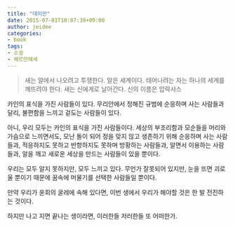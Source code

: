 ```yaml
---
title: "데미안"
date: 2015-07-01T10:07:39+09:00
author: jeidee
categories:
- book
tags:
- 소설
- 헤르만헤세
---
```


> 새는 알에서 나오려고 투쟁한다. 알은 세계이다. 태어나려는 자는 하나의 세계를 깨뜨려야 한다. 새는 신에게로 날아간다. 신의 이름은 압락사스

카인의 표식을 가진 사람들이 있다.
무리안에서 정해진 규범에 순응하며 사는 사람들과 달리,
불편함을 느끼고 겉도는 사람들이 있다.

아니, 우리 모두는 카인의 표식을 가진 사람들이다.
세상의 부조리함과 모순들을 머리와 가슴으로 느끼면서도,
모난 돌이 되어 정을 맞지 않고 생존하기 위해 순응하며 사는 사람들과,
적응하지도 못하고 반항하지도 못하며 방황하는 사람들과,
알면서 이용하는 사람들과,
알을 깨고 새로운 세상을 만드는 사람들이 있을 뿐이다.

우리는 모두 알지 못하지만, 모두 느끼고 있다.
무언가 잘못되어 있지만, 눈을 뜨면 괴로울 뿐이기 때문에 꿈속에 머물기를 선택한 사람들일 뿐이다.

만약 우리가 윤회의 굴레에 속해 있다면,
이번 생에서 우리가 해야할 것은 한 발 전진하는 것이다.

하지만 나고 지면 끝나는 생이라면,
이러한들 저러한들 또 어떠한가.
